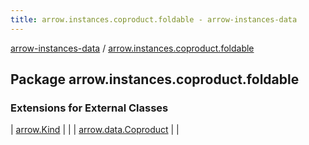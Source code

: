 ```yaml
---
title: arrow.instances.coproduct.foldable - arrow-instances-data
---
```


[arrow-instances-data](../index.html) / [arrow.instances.coproduct.foldable](./index.html)

## Package arrow.instances.coproduct.foldable

### Extensions for External Classes

| [arrow.Kind](arrow.-kind/index.html) |  |
| [arrow.data.Coproduct](arrow.data.-coproduct/index.html) |  |

